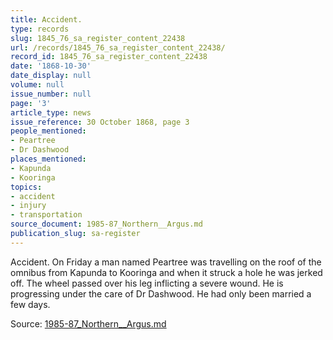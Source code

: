 ```yaml
---
title: Accident.
type: records
slug: 1845_76_sa_register_content_22438
url: /records/1845_76_sa_register_content_22438/
record_id: 1845_76_sa_register_content_22438
date: '1868-10-30'
date_display: null
volume: null
issue_number: null
page: '3'
article_type: news
issue_reference: 30 October 1868, page 3
people_mentioned:
- Peartree
- Dr Dashwood
places_mentioned:
- Kapunda
- Kooringa
topics:
- accident
- injury
- transportation
source_document: 1985-87_Northern__Argus.md
publication_slug: sa-register
---
```


Accident.  On Friday a man named Peartree was travelling on the roof of the omnibus from Kapunda to Kooringa and when it struck a hole he was jerked off.  The wheel passed over his leg inflicting a severe wound.  He is progressing under the care of Dr Dashwood.  He had only been married a few days.

Source: [1985-87_Northern__Argus.md](/downloads/markdown/1985-87_Northern__Argus.md)
